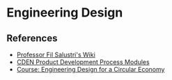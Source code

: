 # Engineering Design


## References

- [Professor Fil Salustri's Wiki](https://deseng.ryerson.ca/dokuwiki/design:start)
- [CDEN Product Development Process Modules](https://deseng.ryerson.ca/dokuwiki/info:product_development_process_modules)
- [Course: Engineering Design for a Circular Economy](https://courses.edx.org/courses/course-v1:DelftX+PDCE01x+2T2018/course/)
